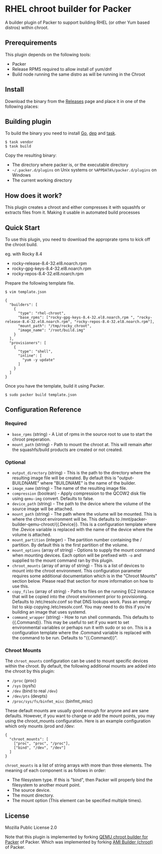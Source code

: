 # RHEL chroot builder for Packer

A builder plugin of Packer to support building RHEL (or other Yum based distros) within chroot.

## Prerequirements

This plugin depends on the following tools:

- Packer
- Release RPMS required to allow install of yum/dnf
- Build node running the same distro as will be running in the Chroot

## Install

Download the binary from the [Releases](https://github.com/summerwind/packer-builder-qemu-chroot/releases) page and place it in one of the following places:


## Building plugin

To build the binary you need to install [Go](https://golang.org/), [dep](https://github.com/golang/dep) and [task](https://github.com/go-task/task).

```
$ task vendor
$ task build
```
Copy the resulting binary:
- The directory where packer is, or the executable directory
- `~/.packer.d/plugins` on Unix systems or `%APPDATA%/packer.d/plugins` on Windows
- The current working directory

## How does it work?

This plugin creates a chroot and either compresses it with squashfs or extracts files from it. Making it usable in automated build processes

## Quick Start

To use this plugin, you need to download the approprate rpms to kick off the chroot build.

eg. with Rocky 8.4
- rocky-release-8.4-32.el8.noarch.rpm
- rocky-gpg-keys-8.4-32.el8.noarch.rpm
- rocky-repos-8.4-32.el8.noarch.rpm
 
Prepare the following template file.

```
$ vim template.json
```

```
{
  "builders": [
    {
      "type": "rhel-chroot",
      "base_rpms": ["rocky-gpg-keys-8.4-32.el8.noarch.rpm ", "rocky-release-8.4-32.el8.noarch.rpm", "rocky-repos-8.4-32.el8.noarch.rpm"],
      "mount_path": "/tmp/rocky_chroot",
      "image_name": "/root/build.img"
    }
  ],
  "provisioners": [
    {
      "type": "shell",
      "inline": [
        "yum -y update"
      ]
    }
  ] 
}
```

Once you have the template, build it using Packer.

```
$ sudo packer build template.json
```

## Configuration Reference

### Required

- `base_rpms` (string) - A List of rpms in the source root to use to start the chroot preperation.
- `mount_path` (string) - Path to mount the chroot at. This will remain after the squashfs/build products are created or not created.

### Optional

- `output_directory` (string) - This is the path to the directory where the resulting image file will be created. By default this is "output-BUILDNAME" where "BUILDNAME" is the name of the builder.
- `image_name` (string) - The name of the resulting image file.
- `compression` (boolean) - Apply compression to the QCOW2 disk file using `qemu-img` convert. Defaults to false.
- `device_path` (string) - The path to the device where the volume of the source image will be attached.
- `mount_path` (string) - The path where the volume will be mounted. This is where the chroot environment will be. This defaults to /mnt/packer-builder-qemu-chroot/{{.Device}}. This is a configuration template where the .Device variable is replaced with the name of the device where the volume is attached.
- `mount_partition` (integer) - The partition number containing the / partition. By default this is the first partition of the volume.
- `mount_options` (array of string) - Options to supply the mount command when mounting devices. Each option will be prefixed with `-o` and supplied to the mount command ran by this plugin.
- `chroot_mounts` (array of array of string) - This is a list of devices to mount into the chroot environment. This configuration parameter requires some additional documentation which is in the "Chroot Mounts" section below. Please read that section for more information on how to use this.
- `copy_files` (array of string) - Paths to files on the running EC2 instance that will be copied into the chroot environment prior to provisioning. Defaults to /etc/resolv.conf so that DNS lookups work. Pass an empty list to skip copying /etc/resolv.conf. You may need to do this if you're building an image that uses systemd.
- `command_wrapper` (string) - How to run shell commands. This defaults to {{.Command}}. This may be useful to set if you want to set environmental variables or perhaps run it with sudo or so on. This is a configuration template where the .Command variable is replaced with the command to be run. Defaults to "{{.Command}}".

### Chroot Mounts

The `chroot_mounts` configuration can be used to mount specific devices within the chroot. By default, the following additional mounts are added into the chroot by this plugin:

- `/proc` (proc)
- `/sys` (sysfs)
- `/dev` (bind to real `/dev`)
- `/dev/pts` (devpts)
- `/proc/sys/fs/binfmt_misc` (binfmt_misc)

These default mounts are usually good enough for anyone and are sane defaults. However, if you want to change or add the mount points, you may using the chroot_mounts configuration. Here is an example configuration which only mounts /prod and /dev:

```
{
  "chroot_mounts": [
    ["proc", "proc", "/proc"],
    ["bind", "/dev", "/dev"]
  ]
}
```

`chroot_mounts` is a list of string arrays with more than three elements. The meaning of each component is as follows in order:

- The filesystem type. If this is "bind", then Packer will properly bind the filesystem to another mount point.
- The source device.
- The mount directory.
- The mount option (This element can be specified multiple times).

## License

Mozilla Public License 2.0

Note that this plugin is implemented by forking [QEMU chroot builder for Packer](https://github.com/summerwind/packer-builder-qemu-chroot) of Packer.
Which was implemented by forking [AMI Builder (chroot)](https://www.packer.io/docs/builders/amazon-chroot.html) of Packer.

